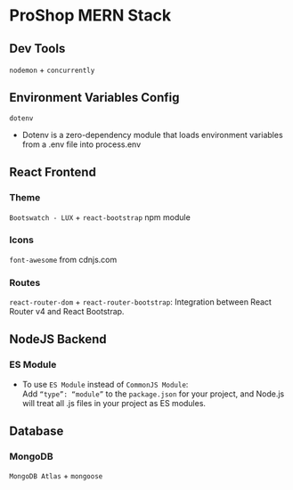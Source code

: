 # ProShop MERN Stack

## Dev Tools

`nodemon` + `concurrently`

## Environment Variables Config

`dotenv`

- Dotenv is a zero-dependency module that loads environment variables from a .env file into process.env

## React Frontend

### Theme

`Bootswatch - LUX` + `react-bootstrap` npm module

### Icons

`font-awesome` from cdnjs.com

### Routes

`react-router-dom` + `react-router-bootstrap`: Integration between React Router v4 and React Bootstrap.

## NodeJS Backend

### ES Module

- To use `ES Module` instead of `CommonJS Module`:  
  Add `“type”: “module”` to the `package.json` for your project, and Node.js will treat all .js files in your project as ES modules.

## Database

### MongoDB

`MongoDB Atlas` + `mongoose`
